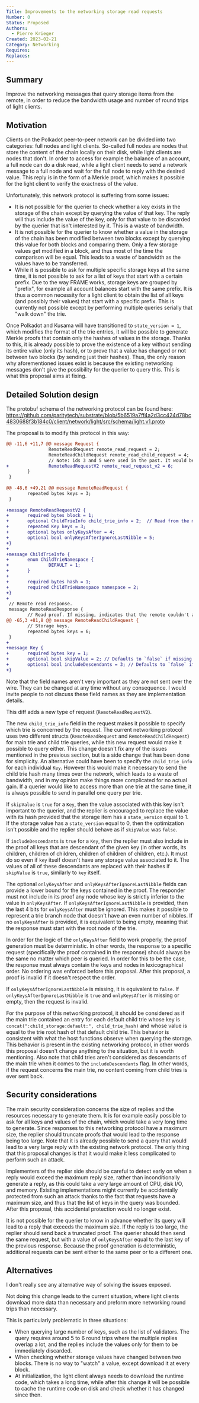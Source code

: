 ```yaml
---
Title: Improvements to the networking storage read requests
Number: 0
Status: Proposed
Authors:
  - Pierre Krieger
Created: 2023-02-21
Category: Networking
Requires:
Replaces:
--- 
```


## Summary
Improve the networking messages that query storage items from the remote, in order to reduce the bandwidth usage and number of round trips of light clients.

## Motivation
Clients on the Polkadot peer-to-peer network can be divided into two categories: full nodes and light clients. So-called full nodes are nodes that store the content of the chain locally on their disk, while light clients are nodes that don't. In order to access for example the balance of an account, a full node can do a disk read, while a light client needs to send a network message to a full node and wait for the full node to reply with the desired value. This reply is in the form of a Merkle proof, which makes it possible for the light client to verify the exactness of the value.

Unfortunately, this network protocol is suffering from some issues:

- It is not possible for the querier to check whether a key exists in the storage of the chain except by querying the value of that key. The reply will thus include the value of the key, only for that value to be discarded by the querier that isn't interested by it. This is a waste of bandwidth.
- It is not possible for the querier to know whether a value in the storage of the chain has been modified between two blocks except by querying this value for both blocks and comparing them. Only a few storage values get modified in a block, and thus most of the time the comparison will be equal. This leads to a waste of bandwidth as the values have to be transferred.
- While it is possible to ask for multiple specific storage keys at the same time, it is not possible to ask for a list of keys that start with a certain prefix. Due to the way FRAME works, storage keys are grouped by "prefix", for example all account balances start with the same prefix. It is thus a common necessity for a light client to obtain the list of all keys (and possibly their values) that start with a specific prefix. This is currently not possible except by performing multiple queries serially that "walk down" the trie.

Once Polkadot and Kusama will have transitioned to `state_version = 1`, which modifies the format of the trie entries, it will be possible to generate Merkle proofs that contain only the hashes of values in the storage. Thanks to this, it is already possible to prove the existence of a key without sending its entire value (only its hash), or to prove that a value has changed or not between two blocks (by sending just their hashes).
Thus, the only reason why aforementioned issues exist is because the existing networking messages don't give the possibility for the querier to query this. This is what this proposal aims at fixing.

## Detailed Solution design
The protobuf schema of the networking protocol can be found here: https://github.com/paritytech/substrate/blob/5b6519a7ff4a2d3cc424d78bc4830688f3b184c0/client/network/light/src/schema/light.v1.proto

The proposal is to modify this protocol in this way:

```diff
@@ -11,6 +11,7 @@ message Request {
                RemoteReadRequest remote_read_request = 2;
                RemoteReadChildRequest remote_read_child_request = 4;
                // Note: ids 3 and 5 were used in the past. It would be preferable to not re-use them.
+               RemoteReadRequestV2 remote_read_request_v2 = 6;
        }
 }
 
@@ -48,6 +49,21 @@ message RemoteReadRequest {
        repeated bytes keys = 3;
 }
 
+message RemoteReadRequestV2 {
+       required bytes block = 1;
+       optional ChildTrieInfo child_trie_info = 2;  // Read from the main trie if missing.
+       repeated Key keys = 3;
+       optional bytes onlyKeysAfter = 4;
+       optional bool onlyKeysAfterIgnoreLastNibble = 5;
+}
+
+message ChildTrieInfo {
+       enum ChildTrieNamespace {
+               DEFAULT = 1;
+       }
+
+       required bytes hash = 1;
+       required ChildTrieNamespace namespace = 2;
+}
+
 // Remote read response.
 message RemoteReadResponse {
        // Read proof. If missing, indicates that the remote couldn't answer, for example because
@@ -65,3 +81,8 @@ message RemoteReadChildRequest {
        // Storage keys.
        repeated bytes keys = 6;
 }
+
+message Key {
+       required bytes key = 1;
+       optional bool skipValue = 2; // Defaults to `false` if missing
+       optional bool includeDescendants = 3; // Defaults to `false` if missing
+}
```

Note that the field names aren't very important as they are not sent over the wire. They can be changed at any time without any consequence. I would invite people to not discuss these field names as they are implementation details.

This diff adds a new type of request (`RemoteReadRequestV2`).

The new `child_trie_info` field in the request makes it possible to specify which trie is concerned by the request. The current networking protocol uses two different structs (`RemoteReadRequest` and `RemoteReadChildRequest`) for main trie and child trie queries, while this new request would make it possible to query either. This change doesn't fix any of the issues mentioned in the previous section, but is a side change that has been done for simplicity.
An alternative could have been to specify the `child_trie_info` for each individual `Key`. However this would make it necessary to send the child trie hash many times over the network, which leads to a waste of bandwidth, and in my opinion make things more complicated for no actual gain. If a querier would like to access more than one trie at the same time, it is always possible to send in parallel one query per trie.

If `skipValue` is `true` for a `Key`, then the value associated with this key isn't important to the querier, and the replier is encouraged to replace the value with its hash provided that the storage item has a `state_version` equal to 1. If the storage value has a `state_version` equal to 0, then the optimization isn't possible and the replier should behave as if `skipValue` was `false`.

If `includeDescendants` is `true` for a `Key`, then the replier must also include in the proof all keys that are descendant of the given key (in other words, its children, children of children, children of children of children, etc.). It must do so even if `key` itself doesn't have any storage value associated to it. The values of all of these descendants are replaced with their hashes if `skipValue` is `true`, similarly to `key` itself.

The optional `onlyKeysAfter` and `onlyKeysAfterIgnoreLastNibble` fields can provide a lower bound for the keys contained in the proof. The responder must not include in its proof any node whose key is strictly inferior to the value in `onlyKeysAfter`. If `onlyKeysAfterIgnoreLastNibble` is provided, then the last 4 bits for `onlyKeysAfter` must be ignored. This makes it possible to represent a trie branch node that doesn't have an even number of nibbles. If no `onlyKeysAfter` is provided, it is equivalent to being empty, meaning that the response must start with the root node of the trie.

In order for the logic of the `onlyKeysAfter` field to work properly, the proof generation must be deterministic. In other words, the response to a specific request (specifically the proof contained in the response) should always be the same no matter which peer is queried. In order for this to be the case, the response must always contain the keys and nodes in lexicographical order. No ordering was enforced before this proposal. After this proposal, a proof is invalid if it doesn't respect the order.

If `onlyKeysAfterIgnoreLastNibble` is missing, it is equivalent to `false`. If `onlyKeysAfterIgnoreLastNibble` is `true` and `onlyKeysAfter` is missing or empty, then the request is invalid.

For the purpose of this networking protocol, it should be considered as if the main trie contained an entry for each default child trie whose key is `concat(":child_storage:default:", child_trie_hash)` and whose value is equal to the trie root hash of that default child trie. This behavior is consistent with what the host functions observe when querying the storage. This behavior is present in the existing networking protocol, in other words this proposal doesn't change anything to the situation, but it is worth mentioning.
Also note that child tries aren't considered as descendants of the main trie when it comes to the `includeDescendants` flag. In other words, if the request concerns the main trie, no content coming from child tries is ever sent back.

## Security considerations
The main security consideration concerns the size of replies and the resources necessary to generate them. It is for example easily possible to ask for all keys and values of the chain, which would take a very long time to generate. Since responses to this networking protocol have a maximum size, the replier should truncate proofs that would lead to the response being too large. Note that it is already possible to send a query that would lead to a very large reply with the existing network protocol. The only thing that this proposal changes is that it would make it less complicated to perform such an attack.

Implementers of the replier side should be careful to detect early on when a reply would exceed the maximum reply size, rather than inconditionally generate a reply, as this could take a very large amount of CPU, disk I/O, and memory. Existing implementations might currently be accidentally protected from such an attack thanks to the fact that requests have a maximum size, and thus that the list of keys in the query was bounded. After this proposal, this accidental protection would no longer exist.

It is not possible for the querier to know in advance whether its query will lead to a reply that exceeds the maximum size. If the reply is too large, the replier should send back a truncated proof. The querier should then send the same request, but with a value of `onlyKeysAfter` equal to the last key of the previous response. Because the proof generation is deterministic, additional requests can be sent either to the same peer or to a different one.

## Alternatives
I don't really see any alternative way of solving the issues exposed.

Not doing this change leads to the current situation, where light clients download more data than necessary and preform more networking round trips than necessary.

This is particularly problematic in three situations:

- When querying large number of keys, such as the list of validators. The query requires around 5 to 6 round trips where the multiple replies overlap a lot, and the replies include the values only for them to be immediately discarded.
- When checking whether storage values have changed between two blocks. There is no way to "watch" a value, except download it at every block.
- At initialization, the light client always needs to download the runtime code, which takes a long time, while after this change it will be possible to cache the runtime code on disk and check whether it has changed since then.

